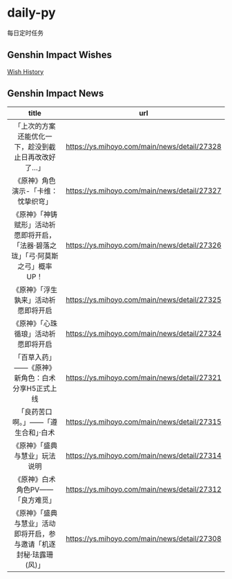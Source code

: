 # daily-py
每日定时任务


## Genshin Impact Wishes
[Wish History](./genshin_impact_wish.md)


## Genshin Impact News

| title | url |
|:---:|:---:|
| 「上次的方案还能优化一下，趁没到截止日再改改好了…」 | https://ys.mihoyo.com/main/news/detail/27328 |
| 《原神》角色演示-「卡维：忱挚织穹」 | https://ys.mihoyo.com/main/news/detail/27327 |
| 《原神》「神铸赋形」活动祈愿即将开启，「法器·碧落之珑」「弓·阿莫斯之弓」概率UP！ | https://ys.mihoyo.com/main/news/detail/27326 |
| 《原神》「浮生孰来」活动祈愿即将开启 | https://ys.mihoyo.com/main/news/detail/27325 |
| 《原神》「心珠循琅」活动祈愿即将开启 | https://ys.mihoyo.com/main/news/detail/27324 |
| 「百草入药」——《原神》新角色：白术分享H5正式上线 | https://ys.mihoyo.com/main/news/detail/27321 |
| 「良药苦口啊。」——「遵生合和」·白术 | https://ys.mihoyo.com/main/news/detail/27315 |
| 《原神》「盛典与慧业」玩法说明 | https://ys.mihoyo.com/main/news/detail/27314 |
| 《原神》白术角色PV——「良方难觅」 | https://ys.mihoyo.com/main/news/detail/27312 |
| 《原神》「盛典与慧业」活动即将开启，参与邀请「机逐封秘·珐露珊(风)」 | https://ys.mihoyo.com/main/news/detail/27308 |

